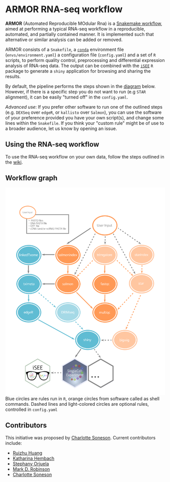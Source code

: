 # ARMOR RNA-seq workflow

**ARMOR** (Automated Reproducible MOdular Rna) is a [Snakemake workflow](https://snakemake.readthedocs.io/en/stable/index.html), aimed at performing a typical RNA-seq workflow in a reproducible, automated, and partially contained manner. It is implemented such that alternative or similar analysis can be added or removed. 

ARMOR consists of a `Snakefile`, a [`conda`](https://conda.io/docs/) environment file (`envs/environment.yaml`) a configuration file (`config.yaml`) and a set of `R` scripts, to perform quality control, preprocessing and differential expression analysis of RNA-seq data. The output can be combined with the [`iSEE`](https://github.com/csoneson/iSEE) `R` package to generate a `shiny` application for browsing and sharing the results.  

By default, the pipeline performs the steps shown in the [diagram](dag_nice3.png) below. However, if there is a specific step you do not want to run (e.g `STAR` alignment), it can be easily "turned off" in the `config.yaml`. 

*Advanced use*: If you prefer other software to run one of the outlined steps (e.g. `DEXSeq` over `edgeR`, or `kallisto` over `Salmon`), you can use the software of your preference provided you have your own script(s), and change some lines within the `Snakefile`. If you think your "custom rule" might be of use to a broader audience, let us know by opening an issue.


## Using the RNA-seq workflow
To use the RNA-seq workflow on your own data, follow the steps outlined in the [wiki](https://github.com/csoneson/rnaseqworkflow/wiki).

## Workflow graph
![DAG](dag_nice4.png)  
Blue circles are rules run in `R`, orange circles from software called as shell commands. Dashed lines and light-colored circles are optional rules, controlled in `config.yaml`

## Contributors
This initiative was proposed by [Charlotte Soneson](https://github.com/csoneson).
Current contributors include:

- [Ruizhu Huang](https://github.com/fionarhuang)
- [Katharina Hembach](https://github.com/khembach)
- [Stephany Orjuela](https://github.com/sorjuela)
- [Mark D. Robinson](https://github.com/markrobinsonuzh)
- [Charlotte Soneson](https://github.com/csoneson)